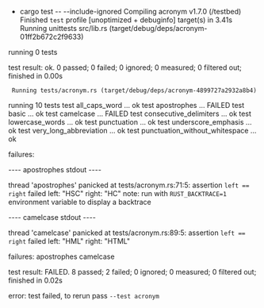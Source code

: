 + cargo test -- --include-ignored
   Compiling acronym v1.7.0 (/testbed)
    Finished `test` profile [unoptimized + debuginfo] target(s) in 3.41s
     Running unittests src/lib.rs (target/debug/deps/acronym-01ff2b672c2f9633)

running 0 tests

test result: ok. 0 passed; 0 failed; 0 ignored; 0 measured; 0 filtered out; finished in 0.00s

     Running tests/acronym.rs (target/debug/deps/acronym-4899727a2932a8b4)

running 10 tests
test all_caps_word ... ok
test apostrophes ... FAILED
test basic ... ok
test camelcase ... FAILED
test consecutive_delimiters ... ok
test lowercase_words ... ok
test punctuation ... ok
test underscore_emphasis ... ok
test very_long_abbreviation ... ok
test punctuation_without_whitespace ... ok

failures:

---- apostrophes stdout ----

thread 'apostrophes' panicked at tests/acronym.rs:71:5:
assertion `left == right` failed
  left: "HSC"
 right: "HC"
note: run with `RUST_BACKTRACE=1` environment variable to display a backtrace

---- camelcase stdout ----

thread 'camelcase' panicked at tests/acronym.rs:89:5:
assertion `left == right` failed
  left: "HML"
 right: "HTML"


failures:
    apostrophes
    camelcase

test result: FAILED. 8 passed; 2 failed; 0 ignored; 0 measured; 0 filtered out; finished in 0.02s

error: test failed, to rerun pass `--test acronym`
